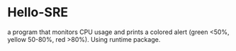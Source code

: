 # Hello-SRE
a program that monitors CPU usage and prints a colored alert (green &lt;50%, yellow 50-80%, red >80%). Using runtime package.
